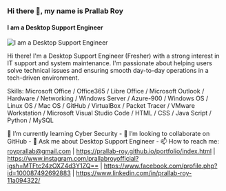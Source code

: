 ### Hi there 👋, my name is Prallab Roy
#### I am a Desktop Support Engineer
![I am a Desktop Support Engineer](https://pratecheducation.com/wp-content/uploads/2023/07/desktop-support-eng.jpg)

Hi there! I'm a Desktop Support Engineer (Fresher) with a strong interest in IT support and system maintenance. I'm passionate about helping users solve technical issues and ensuring smooth day-to-day operations in a tech-driven environment.

Skills: Microsoft Office / Office365 / Libre Office / Microsoft Outlook / Hardware / Networking / Windows Server / Azure-900 / Windows OS / Linux OS / Mac OS / GitHub / VirtualBox / Packet Tracer / VMware Workstation / Microsoft Visual Studio Code / HTML / CSS / Java Script / Python / MySQL

🌱 I’m currently learning Cyber Security - 👯 I’m looking to collaborate on GitHub - 💬 Ask me about Desktop Support Engineer - 📫 How to reach me: royprallab@gmail.com | https://prallab-roy.github.io/portfolio/index.html | https://www.instagram.com/prallabroyofficial?igsh=MTFtc24zOXZ4d3Y1ZQ== | https://www.facebook.com/profile.php?id=100087492692883 | https://www.linkedin.com/in/prallab-roy-11a094322/ 
